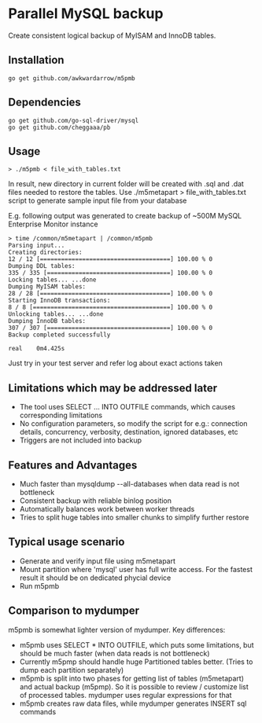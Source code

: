 # Parallel MySQL backup

Create consistent logical backup of MyISAM and InnoDB tables.

## Installation

```
go get github.com/awkwardarrow/m5pmb
```

## Dependencies

```
go get github.com/go-sql-driver/mysql
go get github.com/cheggaaa/pb
```

## Usage 

```shell
> ./m5pmb < file_with_tables.txt
```

In result, new directory in current folder will be created with .sql and .dat files needed to restore the tables.
Use ./m5metapart > file_with_tables.txt script to generate sample input file from your database


E.g. following output was generated to create backup of ~500M MySQL Enterprise Monitor instance

```shell
> time /common/m5metapart | /common/m5pmb 
Parsing input...
Creating directories:
12 / 12 [=====================================] 100.00 % 0
Dumping DDL tables:
335 / 335 [===================================] 100.00 % 0
Locking tables... ...done
Dumping MyISAM tables:
28 / 28 [=====================================] 100.00 % 0
Starting InnoDB transactions:
8 / 8 [=======================================] 100.00 % 0
Unlocking tables... ...done
Dumping InnoDB tables:
307 / 307 [===================================] 100.00 % 0
Backup completed successfully

real	0m4.425s
```

Just try in your test server and refer log about exact actions taken

## Limitations which may be addressed later

  * The tool uses SELECT ... INTO OUTFILE commands, which causes corresponding limitations
  * No configuration parameters, so modify the script for e.g.:
connection details, concurrency, verbosity, destination, ignored databases, etc
  * Triggers are not included into backup

## Features and Advantages

  * Much faster than mysqldump --all-databases when data read is not bottleneck
  * Consistent backup with reliable binlog position
  * Automatically balances work between worker threads
  * Tries to split huge tables into smaller chunks to simplify further restore

## Typical usage scenario

  * Generate and verify input file using m5metapart
  * Mount partition where 'mysql' user has full write access. For the fastest result it should be on dedicated phycial device
  * Run m5pmb

## Comparison to mydumper

m5pmb is somewhat lighter version of mydumper. Key differences:
  * m5pmb uses SELECT * INTO OUTFILE, which puts some limitations, but should be much faster (when data reads is not bottleneck)
  * Currently m5pmp should handle huge Partitioned tables better. (Tries to dump each partition separately)
  * m5pmb is split into two phases for getting list of tables (m5metapart) and actual backup (m5pmp). So it is possible to review / customize list of processed tables. mydumper uses regular expressions for that
  * m5pmb creates raw data files, while mydumper generates INSERT sql commands